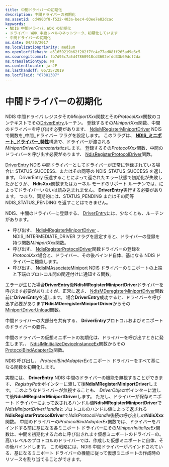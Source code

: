 ```yaml
---
title: 中間ドライバーの初期化
description: 中間ドライバーの初期化
ms.assetid: cd4903f8-f522-403a-bec4-03ee7e82dcac
keywords:
- NDIS 中間ドライバ、WDK の初期化
- ドライバー WDK 中級レベルのネットワーク、初期化しています
- 中間ドライバーの初期化
ms.date: 04/20/2017
ms.localizationpriority: medium
ms.openlocfilehash: a51659219b62f202f7fc4e77ad08ff265ad9e6c5
ms.sourcegitcommit: fb7d95c7a5d47860918cd3602efdd33b69dcf2da
ms.translationtype: MT
ms.contentlocale: ja-JP
ms.lasthandoff: 06/25/2019
ms.locfileid: "67381307"
---
```

# <a name="initializing-an-intermediate-driver"></a>中間ドライバーの初期化



NDIS 中間ドライバ レジスタその*MiniportXxx*関数とその*ProtocolXxx*関数のコンテキストでその[DriverEntry](https://docs.microsoft.com/windows-hardware/drivers/ddi/content/wdm/nc-wdm-driver_initialize)ルーチン。 登録するその*MiniportXxx*関数、中間のドライバーを呼び出す必要があります、 [NdisMRegisterMiniportDriver](https://docs.microsoft.com/windows-hardware/drivers/ddi/content/ndis/nf-ndis-ndismregisterminiportdriver) NDIS で関数を\_中間\_ドライバー フラグを設定します。 このフラグは、 [ **NDIS\_ミニポート\_ドライバー\_特性**](https://docs.microsoft.com/windows-hardware/drivers/ddi/content/ndis/ns-ndis-_ndis_miniport_driver_characteristics)構造で、ドライバーが渡される*MiniportDriverCharacteristics*します。 登録するその*ProtocolXxx*関数、中間のドライバーを呼び出す必要があります、 [NdisRegisterProtocolDriver](https://docs.microsoft.com/windows-hardware/drivers/ddi/content/ndis/nf-ndis-ndisregisterprotocoldriver)関数。

[DriverEntry](https://docs.microsoft.com/windows-hardware/drivers/ddi/content/wdm/nc-wdm-driver_initialize) NDIS 中間ドライバーとしてドライバーが正常に登録されている場合に STATUS_SUCCESS、またはその同等の NDIS_STATUS_SUCCESS を返します。 DriverEntry 伝達することによって返されたエラー状態で初期化が失敗したかどうか、 **NdisXxx**関数またはカーネル モードのサポート ルーチンでは、によってドライバーいないは読み込まれません。 **DriverEntry**実行する必要があります。 つまり、同期的には、STATUS_PENDING またはその同等 NDIS_STATUS_PENDING を返すことはできません。

NDIS、中間のドライバーに登録する、 [DriverEntry](https://docs.microsoft.com/windows-hardware/drivers/ddi/content/wdm/nc-wdm-driver_initialize)には、少なくとも、ルーチンがあります。

- 呼び出す、 [NdisMRegisterMiniportDriver](https://docs.microsoft.com/windows-hardware/drivers/ddi/content/ndis/nf-ndis-ndismregisterminiportdriver) 、NDIS_INTERMEDIATE_DRIVER フラグを設定すると、ドライバーの登録を持つ関数*MiniportXxx*関数。
- 呼び出す、 [NdisRegisterProtocolDriver](https://docs.microsoft.com/windows-hardware/drivers/ddi/content/ndis/nf-ndis-ndisregisterprotocoldriver)関数ドライバーの登録を*ProtocolXxx*場合と、ドライバー、その後バインド自体、基になる NDIS ドライバーに機能します。
- 呼び出す、 [NdisIMAssociateMiniport](https://docs.microsoft.com/windows-hardware/drivers/ddi/content/ndis/nf-ndis-ndisimassociateminiport) NDIS ドライバーのミニポートの上端と下端のプロトコル間の関連付けに通知する関数。

エラーが生じた場合**DriverEntry**後**NdisMRegisterMiniportDriver**ドライバーを呼び出す必要がありますが、正常に返さ、 [NdisMDeregisterMiniportDriver](https://docs.microsoft.com/windows-hardware/drivers/ddi/content/ndis/nf-ndis-ndismderegisterminiportdriver)関数前に**DriverEntry**を返します。 場合**DriverEntry**成功すると、ドライバーを呼び出す必要があります**NdisMDeregisterMiniportDriver**からその[MiniportDriverUnload](https://docs.microsoft.com/windows-hardware/drivers/ddi/content/ndis/nc-ndis-miniport_unload)関数。

中間ドライバーの大部分を共有する、 **DriverEntry**プロトコルおよびミニポートのドライバーの要件。

中間のドライバーの仮想ミニポートの初期化は、ドライバーを呼び出すときに発生します。、 [NdisIMInitializeDeviceInstanceEx](https://docs.microsoft.com/windows-hardware/drivers/ddi/content/ndis/nf-ndis-ndisiminitializedeviceinstanceex)関数からその[ProtocolBindAdapterEx](https://docs.microsoft.com/windows-hardware/drivers/ddi/content/ndis/nc-ndis-protocol_bind_adapter_ex)関数。

NDIS 呼び出し、 *ProtocolBindAdapterEx*ミニポート ドライバーをすべて基になる関数を初期化します。

実際には、 **DriverEntry** NDIS 中間のドライバーの機能を無視することができます、 *RegistryPath*ポインターに渡して後**NdisMRegisterMiniportDriver**します。 このようなドライバーが無視することも、 *DriverObject*ポインターに渡して後**NdisMRegisterMiniportDriver**します。 ただし、ドライバーが保存ミニポート ドライバーによって返されるハンドル値**NdisMRegisterMiniportDriver**で*NdisMiniportDriverHandle*とプロトコルのハンドル値によって返される**NdisRegisterProtocolDriver**で*NdisProtocolHandle*後続の呼び出しの**NdisXxx**関数。 中間のドライバーの*ProtocolBindAdapterEx*関数では、ドライバーをバインドする前に基になる各ミニポート ドライバーにその*MiniportInitializeEx*関数は、中間を初期化するために呼び出されます仮想ミニポートのドライバーの。 高いレベルのプロトコルのドライバーでは、作成した仮想ミニポートに自体、その後バインドします。 この戦略には、NDIS 中間ドライバーがバインドされている、基になるミニポート ドライバーの機能に従って仮想ミニポートの作成時のリソースを割り当てることができます。
